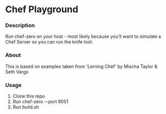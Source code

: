 # Chef Playground

### Description
Run chef-zero on your host - most likely because you'll want to simulate a Chef
Server so you can run the knife tool.


### About
This is based on examples taken from 'Lerning Chef' by Mischa Taylor & Seth
Vargo

### Usage
1. Clone this repo
2. Run chef-zero --port 9051
3. Run build.sh
